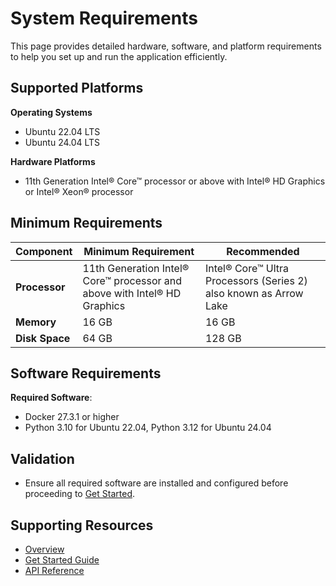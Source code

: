 
# System Requirements
This page provides detailed hardware, software, and platform requirements to help you set up and run the application efficiently.

## Supported Platforms

**Operating Systems**
- Ubuntu 22.04 LTS
- Ubuntu 24.04 LTS

**Hardware Platforms**
- 11th Generation Intel® Core™ processor or above with Intel® HD Graphics or  Intel® Xeon® processor


## Minimum Requirements
| **Component**      | **Minimum Requirement**   | **Recommended**         |
|---------------------|---------------------------|--------------------------|
| **Processor**       | 11th Generation Intel® Core™ processor and above with Intel® HD Graphics  | Intel® Core™ Ultra Processors (Series 2) also known as Arrow Lake |
| **Memory**          | 16 GB                     | 16 GB                   |
| **Disk Space**      | 64 GB                | 128 GB               |


## Software Requirements

**Required Software**:
- Docker 27.3.1 or higher
- Python 3.10 for Ubuntu 22.04, Python 3.12 for Ubuntu 24.04


## Validation
- Ensure all required software are installed and configured before proceeding to [Get Started](./get-started.md).

## Supporting Resources

* [Overview](Overview.md)
* [Get Started Guide](get-started.md)
* [API Reference](api-reference.md)

